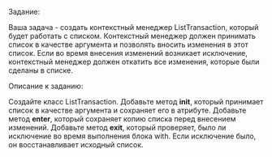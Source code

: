 Задание:

Ваша задача - создать контекстный менеджер ListTransaction, который будет работать с списком. Контекстный менеджер должен принимать список в качестве аргумента и позволять вносить изменения в этот список. Если во время внесения изменений возникает исключение, контекстный менеджер должен откатить все изменения, которые были сделаны в списке.

Описание к заданию:

Создайте класс ListTransaction.
Добавьте метод __init__, который принимает список в качестве аргумента и сохраняет его в атрибуте.
Добавьте метод __enter__, который сохраняет копию списка перед внесением изменений.
Добавьте метод __exit__, который проверяет, было ли исключение во время выполнения блока with. Если исключение было, он восстанавливает исходный список.
